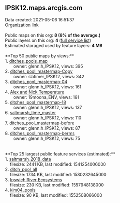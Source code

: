 <h2>IPSK12.maps.arcgis.com</h2> Data created: 2021-05-06 16:51:37 <br /><a target='new' href='https://IPSK12.maps.arcgis.com'>Organization link</a><br /><br />Public maps on this org: <b>8 (6% of the average.)</b><br />Public layers on this org: <b>4 </b>(<a target='new' href='https://services.arcgis.com/FZU8j9hTOZ6uBeNH/ArcGIS/rest/services'>full service list</a>)<br />Estimated storaged used by feature layers: <b>4 MB</b><br /><br />**Top 50 public maps by views:**<br />  1. <a target='new' href='https://www.arcgis.com/home/item.html?id=d772ccd07a574e6c9c2e6c7d19e84b9e'>ditches_pools_map</a> <br />  &nbsp;&nbsp;&nbsp;&nbsp; &nbsp;&nbsp;owner: glenn.h_IPSK12, views: 395<br />  2. <a target='new' href='https://www.arcgis.com/home/item.html?id=198108d6cc944b59a06bfbd0f2ec8357'>ditches_pool_mastermap-Copy</a> <br />  &nbsp;&nbsp;&nbsp;&nbsp; &nbsp;&nbsp;owner: slatimer_IPSK12, views: 342<br />  3. <a target='new' href='https://www.arcgis.com/home/item.html?id=30ebc47c7fc943ef92f013bff21a7911'>ditches_pool_mastermap-04</a> <br />  &nbsp;&nbsp;&nbsp;&nbsp; &nbsp;&nbsp;owner: glenn.h_IPSK12, views: 161<br />  4. <a target='new' href='https://www.arcgis.com/home/item.html?id=d4ac171ce8924676b789f20c1d2c89f2'>Alex and Nick Temperature</a> <br />  &nbsp;&nbsp;&nbsp;&nbsp; &nbsp;&nbsp;owner: 19moona_ENV, views: 161<br />  5. <a target='new' href='https://www.arcgis.com/home/item.html?id=a8bfff401b4649c984fd36b13422946f'>ditches_pool_mastermap-18</a> <br />  &nbsp;&nbsp;&nbsp;&nbsp; &nbsp;&nbsp;owner: glenn.h_IPSK12, views: 137<br />  6. <a target='new' href='https://www.arcgis.com/home/item.html?id=477daa6afb634396bd6814ab608aba2c'>saltmarsh_time_master</a> <br />  &nbsp;&nbsp;&nbsp;&nbsp; &nbsp;&nbsp;owner: glenn.h_IPSK12, views: 110<br />  7. <a target='new' href='https://www.arcgis.com/home/item.html?id=bfb797fce2044c0aa54bf6dab5c9f839'>ditches_pool_mastermap-before</a> <br />  &nbsp;&nbsp;&nbsp;&nbsp; &nbsp;&nbsp;owner: glenn.h_IPSK12, views: 87<br />  8. <a target='new' href='https://www.arcgis.com/home/item.html?id=c83e002595ab4b86a7dbc479df9afcc3'>ditches_pool_mastermap-berms</a> <br />  &nbsp;&nbsp;&nbsp;&nbsp; &nbsp;&nbsp;owner: glenn.h_IPSK12, views: 75<br /><br /><br />**Top 25 largest public feature services (estimated):**<br /> 1. <a target='new' href='https://www.arcgis.com/home/item.html?id=77f72620f8fc43efb623b035ae53de8e'>saltmarsh_2018_data</a><br /> &nbsp;&nbsp;&nbsp;&nbsp;filesize: 2441 KB, last modified: 1541254006000<br /> 2. <a target='new' href='https://www.arcgis.com/home/item.html?id=8acfb9319224473a95df2783c36e12c3'>ditch_pool_all</a><br /> &nbsp;&nbsp;&nbsp;&nbsp;filesize: 1734 KB, last modified: 1580232645000<br /> 3. <a target='new' href='https://www.arcgis.com/home/item.html?id=0ed99ab47bdc4971b45bd93c4f968bc7'>Ipswich River Ecosystems</a><br /> &nbsp;&nbsp;&nbsp;&nbsp;filesize: 230 KB, last modified: 1557948138000<br /> 4. <a target='new' href='https://www.arcgis.com/home/item.html?id=2b045cea08fb40ddbcf1956c669ed7c2'>klm04_pools</a><br /> &nbsp;&nbsp;&nbsp;&nbsp;filesize: 90 KB, last modified: 1552508066000<br />